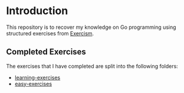# Introduction

This repository is to recover my knowledge on Go programming using structured exercises from [Exercism](https://exercism.org/tracks/go).

## Completed Exercises

The exercises that I have completed are split into the following folders:

- [learning-exercises](https://github.com/kytcrystal/go-training/tree/main/learning-exercises)
- [easy-exercises](https://github.com/kytcrystal/go-training/tree/main/easy-exercises)